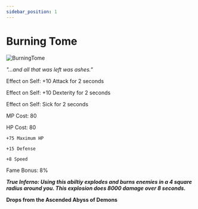 ```yaml
---
sidebar_position: 1
---
```


# Burning Tome

![BurningTome](https://vwiki.valorserver.com/api/item/picture/burning%20tome)

<i>"...and all that was left was ashes."</i>

Effect on Self: +10 Attack for 2 seconds

Effect on Self: +10 Dexterity for 2 seconds

Effect on Self: Sick for 2 seconds

MP Cost: 80

HP Cost: 80

    +75 Maximum HP
    
    +15 Defense
    
    +8 Speed

Fame Bonus: 8%

***True Inferno: Using this abiltiy explodes and burns enemies in a 4 square radius around you. This explosion does 8000 damage over 8 seconds.***

**Drops from the Ascended Abyss of Demons**
